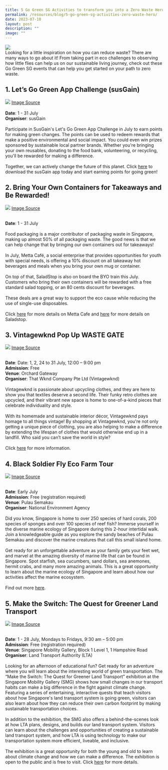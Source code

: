 ```yaml
---
title: 5 Go Green SG Activities to transform you into a Zero Waste Hero
permalink: /resources/blog/5-go-green-sg-activities-zero-waste-hero/
date: 2023-07-10
layout: post
description: ""
image: ""
---
```

![](/images/Blog/blog3banner.png)
<br>
Looking for a little inspiration on how you can reduce waste? There are many ways to go about it! From taking part in eco challenges to observing how little flies can help us on our sustainable living journey, check out these Go Green SG events that can help you get started on your path to zero waste.

## 1. **Let’s Go Green App Challenge (susGain)**<br>
![](/images/Blog/blog3-1.png)
<a target="_blank" href="https://www.susgain.com/wp-content/uploads/2023/02/susGain-Website-Image-18.png">Image Source</a><br><br>
**Date**: 1 - 31 July<br>
**Organiser**: susGain
<br><br>
Participate in SusGain's Let's Go Green App Challenge in July to earn points for making green changes. The points can be used to redeem rewards that make a positive environmental and social impact. You could even win prizes sponsored by sustainable local partner brands. Whether you're bringing your own reusables, donating to the food bank, volunteering, or recycling, you'll be rewarded for making a difference.
<br><br>
Together, we can actively change the future of this planet. Click [here](https://www.gogreen.gov.sg/lets-go-green-app-challenge/) to download the susGain app today and start earning points for going green!

## 2. **Bring Your Own Containers for Takeaways and Be Rewarded!**<br>
![](/images/Blog/blog3-2.png)
<a target="_blank" href="https://onecms-res.cloudinary.com/image/upload/s--kEvzk2UW--/f\_auto,q\_auto/c\_fill,g\_auto,h\_676,w\_1200/deliveroo-partners-barepack-to-offer-reusable-options-for-food-delivery--1-.jpg">Image Source</a><br><br>

**Date**: 1 - 31 July
<br><br>
Food packaging is a major contributor of packaging waste in Singapore, making up almost 50% of all packaging waste. The good news is that we can help change that by bringing our own containers out for takeaways!
<br><br>
In July, Metta Café, a social enterprise that provides opportunities for youth with special needs, is offering a 10% discount on all takeaway hot beverages and meals when you bring your own mug or container.
<br><br>
On top of that, SaladStop is also on board the BYO train this July. Customers who bring their own containers will be rewarded with a free standard salad topping, or an 80 cents discount for beverages.
<br><br>
These deals are a great way to support the eco cause while reducing the use of single-use disposables.
<br><br>
Click [here](https://www.gogreen.gov.sg/byo-and-enjoy-10-percent-off-your-takeaway-orders/) for more details on Metta Cafe and [here](https://www.gogreen.gov.sg/byo-saladstop/) for more details on Saladstop.

## 3. **Vintagewknd Pop Up WASTE GATE**<br>
![](/images/Blog/blog3-3.png)
<a target="_blank" href="https://www.instagram.com/p/CqAz58vvSaq/?utm\_source=ig\_web\_copy\_link&amp;igshid=MzRlODBiNWFlZA==">Image Source</a><br><br>

**Date**: Date: 1, 2, 24 to 31 July, 12:00 – 9:00 pm<br>
**Admission**: Free<br>
**Venue**: Orchard Gateway<br>
**Organiser**: That Wknd Company Pte Ltd (Vintagewknd)
<br><br>
Vintagewknd is passionate about upcycling clothes, and they are here to show you that textiles deserve a second life. Their funky retro clothes are upcycled, and their vibrant new space is home to one-of-a-kind pieces that celebrate individuality and style.
<br><br>
With its homemade and sustainable interior décor, Vintagewknd pays homage to all things vintage! By shopping at Vintagewknd, you're not only getting a unique piece of clothing, you are also helping to make a difference by extending the lifespan of clothes that would otherwise end up in a landfill. Who said you can’t save the world in style?
<br><br>
Click [here](https://www.gogreen.gov.sg/vintagewknd-pop-up-waste-gate/) for more information.

## 4. **Black Soldier Fly Eco Farm Tour**<br>
![](/images/Blog/blog3-4.png)
<a target="_blank" href="https://www.instagram.com/p/CoqxxKKtpXT/?utm\_source=ig\_web\_copy\_link&amp;igshid=MzRlODBiNWFlZA==">Image Source</a><br><br>

**Date**: Early July<br>
**Admission**: Free (registration required)<br>
**Venue**: Pulau Semakau<br>
**Organiser**: National Environment Agency
<br><br>
Did you know, Singapore is home to over 250 species of hard corals, 200 species of sponges and over 100 species of reef fish? Immerse yourself in the diverse marine ecology of Singapore during this 2-hour intertidal walk. Join a knowledgeable guide as you explore the sandy beaches of Pulau Semakau and discover the marine creatures that call this small island home.
<br><br>
Get ready for an unforgettable adventure as your family gets your feet wet, and marvel at the amazing diversity of marine life that can be found in Singapore. Spot starfish, sea cucumbers, sand dollars, sea anemones, hermit crabs, and many more amazing animals. This is a great opportunity to learn about the marine ecology of Singapore and learn about how our activities affect the marine ecosystem.
<br><br>
Find out more [here](https://www.gogreen.gov.sg/intertidal-walk-lkc/).

## 5. **Make the Switch: The Quest for Greener Land Transport**<br>
![](/images/Blog/blog1-5.png)
<a target="_blank" href="https://www.lta.gov.sg/content/ltagov/en/who_we_are/our_organisation/sg_mobility_gallery/_jcr_content/par/tab_yellow_new_2034457095/tab-content-tab_yellow_new_2034457095/textimage/image.img.png/1680603097753.png">Image Source</a><br><br>

**Date**: 1 - 28 July, Mondays to Fridays, 9:30 am – 5:00 pm<br>
**Admission**: Free (registration required)<br>
**Venue**: Singapore Mobility Gallery, Block 1 Level 1, 1 Hampshire Road<br>
**Organiser**: Land Transport Authority (LTA)
<br><br>
Looking for an afternoon of educational fun? Get ready for an adventure where you will learn about the interesting world of green transportation. The “Make the Switch: The Quest for Greener Land Transport” exhibition at the Singapore Mobility Gallery (SMG) shows how small changes in our transport habits can make a big difference in the fight against climate change. 
Featuring a series of entertaining, interactive quests that teach visitors about how Singapore's land transport system is going green, visitors can also learn about how they can reduce their own carbon footprint by making sustainable transportation choices.
<br><br>
In addition to the exhibition, the SMG also offers a behind-the-scenes look at how LTA plans, designs, and builds our land transport system. Visitors can learn about the challenges and opportunities of creating a sustainable land transport system, and how LTA is using technology to make our transportation system more efficient, liveable, and inclusive.
<br><br>
The exhibition is a great opportunity for both the young and old to learn about climate change and how we can make a difference. The exhibition is open to the public and is free to visit. Click [here](https://www.gogreen.gov.sg/make-the-switch-the-quest-for-greener-land-transport/) for more details.
